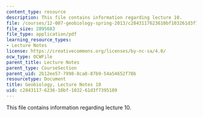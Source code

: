 ```yaml
---
content_type: resource
description: This file contains information regarding lecture 10.
file: /courses/12-007-geobiology-spring-2013/c2843117623610bf103261d3f7395189_MIT12_007S13_Lec10.pdf
file_size: 2895683
file_type: application/pdf
learning_resource_types:
- Lecture Notes
license: https://creativecommons.org/licenses/by-nc-sa/4.0/
ocw_type: OCWFile
parent_title: Lecture Notes
parent_type: CourseSection
parent_uid: 2b12ee57-7998-8ca8-87b9-54a54652f78b
resourcetype: Document
title: Geobiology, Lecture Notes 10
uid: c2843117-6236-10bf-1032-61d3f7395189
---
```

This file contains information regarding lecture 10.